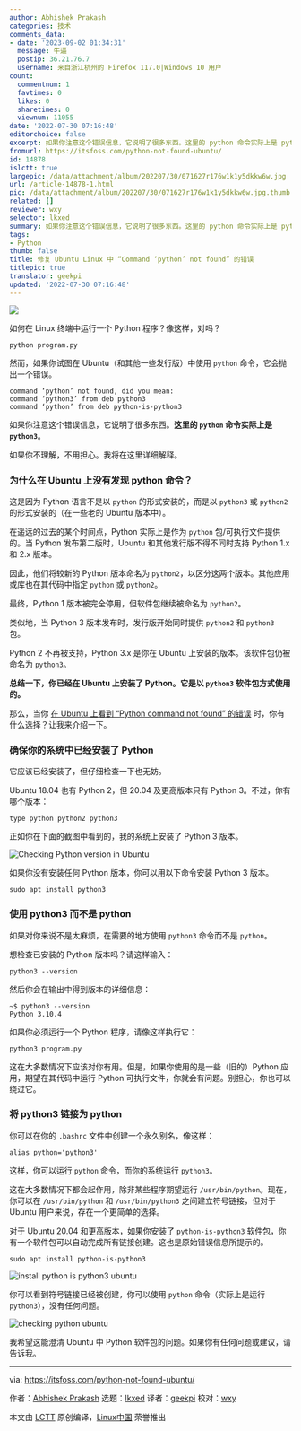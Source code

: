 ```yaml
---
author: Abhishek Prakash
categories: 技术
comments_data:
- date: '2023-09-02 01:34:31'
  message: 牛逼
  postip: 36.21.76.7
  username: 来自浙江杭州的 Firefox 117.0|Windows 10 用户
count:
  commentnum: 1
  favtimes: 0
  likes: 0
  sharetimes: 0
  viewnum: 11055
date: '2022-07-30 07:16:48'
editorchoice: false
excerpt: 如果你注意这个错误信息，它说明了很多东西。这里的 python 命令实际上是 python3。
fromurl: https://itsfoss.com/python-not-found-ubuntu/
id: 14878
islctt: true
largepic: /data/attachment/album/202207/30/071627r176w1k1y5dkkw6w.jpg
url: /article-14878-1.html
pic: /data/attachment/album/202207/30/071627r176w1k1y5dkkw6w.jpg.thumb.jpg
related: []
reviewer: wxy
selector: lkxed
summary: 如果你注意这个错误信息，它说明了很多东西。这里的 python 命令实际上是 python3。
tags:
- Python
thumb: false
title: 修复 Ubuntu Linux 中 “Command ‘python’ not found” 的错误
titlepic: true
translator: geekpi
updated: '2022-07-30 07:16:48'
---
```


![](/data/attachment/album/202207/30/071627r176w1k1y5dkkw6w.jpg)


如何在 Linux 终端中运行一个 Python 程序？像这样，对吗？



```
python program.py

```

然而，如果你试图在 Ubuntu（和其他一些发行版）中使用 `python` 命令，它会抛出一个错误。



```
command ‘python’ not found, did you mean:
command ‘python3’ from deb python3
command ‘python’ from deb python-is-python3

```

如果你注意这个错误信息，它说明了很多东西。**这里的 `python` 命令实际上是 `python3`**。


如果你不理解，不用担心。我将在这里详细解释。


### 为什么在 Ubuntu 上没有发现 python 命令？


这是因为 Python 语言不是以 `python` 的形式安装的，而是以 `python3` 或 `python2` 的形式安装的（在一些老的 Ubuntu 版本中）。


在遥远的过去的某个时间点，Python 实际上是作为 `python` 包/可执行文件提供的。当 Python 发布第二版时，Ubuntu 和其他发行版不得不同时支持 Python 1.x 和 2.x 版本。


因此，他们将较新的 Python 版本命名为 `python2`，以区分这两个版本。其他应用或库也在其代码中指定 `python` 或 `python2`。


最终，Python 1 版本被完全停用，但软件包继续被命名为 `python2`。


类似地，当 Python 3 版本发布时，发行版开始同时提供 `python2` 和 `python3` 包。


Python 2 不再被支持，Python 3.x 是你在 Ubuntu 上安装的版本。该软件包仍被命名为 `python3`。


**总结一下，你已经在 Ubuntu 上安装了 Python。它是以 `python3` 软件包方式使用的。**


那么，当你 [在 Ubuntu 上看到 “Python command not found” 的错误](https://itsfoss.com/bash-command-not-found/) 时，你有什么选择？让我来介绍一下。


### 确保你的系统中已经安装了 Python


它应该已经安装了，但仔细检查一下也无妨。


Ubuntu 18.04 也有 Python 2，但 20.04 及更高版本只有 Python 3。不过，你有哪个版本：



```
type python python2 python3

```

正如你在下面的截图中看到的，我的系统上安装了 Python 3 版本。


![Checking Python version in Ubuntu](/data/attachment/album/202207/30/071649t3b6wbzcavyk267t.png)


如果你没有安装任何 Python 版本，你可以用以下命令安装 Python 3 版本。



```
sudo apt install python3

```

### 使用 python3 而不是 python


如果对你来说不是太麻烦，在需要的地方使用 `python3` 命令而不是 `python`。


想检查已安装的 Python 版本吗？请这样输入：



```
python3 --version

```

然后你会在输出中得到版本的详细信息：



```
~$ python3 --version
Python 3.10.4

```

如果你必须运行一个 Python 程序，请像这样执行它：



```
python3 program.py

```

这在大多数情况下应该对你有用。但是，如果你使用的是一些（旧的）Python 应用，期望在其代码中运行 Python 可执行文件，你就会有问题。别担心，你也可以绕过它。


### 将 python3 链接为 python


你可以在你的 `.bashrc` 文件中创建一个永久别名，像这样：



```
alias python='python3'

```

这样，你可以运行 `python` 命令，而你的系统运行 `python3`。


这在大多数情况下都会起作用，除非某些程序期望运行 `/usr/bin/python`。现在，你可以在 `/usr/bin/python` 和 `/usr/bin/python3` 之间建立符号链接，但对于 Ubuntu 用户来说，存在一个更简单的选择。


对于 Ubuntu 20.04 和更高版本，如果你安装了 `python-is-python3` 软件包，你有一个软件包可以自动完成所有链接创建。这也是原始错误信息所提示的。



```
sudo apt install python-is-python3

```

![install python is python3 ubuntu](/data/attachment/album/202207/30/071649fitwdowttttdhutu.png)


你可以看到符号链接已经被创建，你可以使用 `python` 命令（实际上是运行 `python3`），没有任何问题。


![checking python ubuntu](/data/attachment/album/202207/30/071650elcug2c4olqolalp.png)


我希望这能澄清 Ubuntu 中 Python 软件包的问题。如果你有任何问题或建议，请告诉我。




---


via: <https://itsfoss.com/python-not-found-ubuntu/>


作者：[Abhishek Prakash](https://itsfoss.com/author/abhishek/) 选题：[lkxed](https://github.com/lkxed) 译者：[geekpi](https://github.com/geekpi) 校对：[wxy](https://github.com/wxy)


本文由 [LCTT](https://github.com/LCTT/TranslateProject) 原创编译，[Linux中国](https://linux.cn/) 荣誉推出
